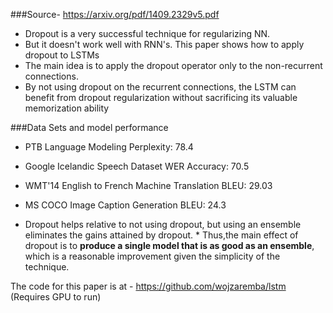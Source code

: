 ###Source- https://arxiv.org/pdf/1409.2329v5.pdf

* Dropout is a very successful technique for regularizing NN.  
* But it doesn't work well with RNN's. This paper shows how to apply dropout to LSTMs
* The main idea is to apply the dropout operator only to the non-recurrent connections.
* By not using dropout on the recurrent connections, the LSTM can benefit from dropout regularization without sacrificing its valuable memorization ability

###Data Sets and model performance

* PTB Language Modeling Perplexity: 78.4
* Google Icelandic Speech Dataset WER Accuracy: 70.5
* WMT'14 English to French Machine Translation BLEU: 29.03
* MS COCO Image Caption Generation BLEU: 24.3

* Dropout helps relative to not using dropout, but using an ensemble eliminates the gains attained by dropout.  * Thus,the main effect of dropout is to **produce a single model that is as good as an  ensemble**, which is a reasonable improvement given the simplicity of the technique.

The code for this paper is at - https://github.com/wojzaremba/lstm
 (Requires GPU to run)